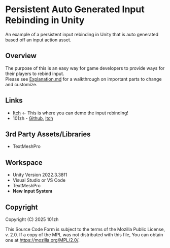 # Persistent Auto Generated Input Rebinding in Unity

An example of a persistent input rebinding in Unity that is auto generated based off an input action asset.

## Overview

The purpose of this is an easy way for game developers to provide ways for their players to rebind input.\
Please see [Explanation.md](Explanation.md) for a walkthrough on important parts to change and customize.

## Links

- [Itch](https://101zh.itch.io/simpleinputrebindingunity) <- This is where you can demo the input rebinding!
- 101zh - [Github](https://github.com/101zh), [Itch](https://101zh.itch.io/)

## 3rd Party Assets/Libraries

- TextMeshPro

## Workspace

- Unity Version 2022.3.38f1
- Visual Studio or VS Code
- TextMeshPro
- **New Input System**

## Copyright

Copyright (C) 2025 101zh

This Source Code Form is subject to the terms of the Mozilla Public
License, v. 2.0. If a copy of the MPL was not distributed with this
file, You can obtain one at https://mozilla.org/MPL/2.0/.
